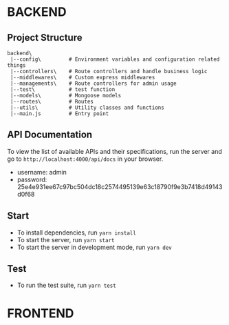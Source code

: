 # BACKEND
## Project Structure

```
backend\
 |--config\         # Environment variables and configuration related things
 |--controllers\    # Route controllers and handle business logic
 |--middlewares\    # Custom express middlewares
 |--managements\    # Route controllers for admin usage
 |--test\           # test function
 |--models\         # Mongoose models 
 |--routes\         # Routes
 |--utils\          # Utility classes and functions
 |--main.js         # Entry point
 ```

## API Documentation
To view the list of available APIs and their specifications, run the server and go to `http://localhost:4000/api/docs` in your browser.
- username: admin
- password: 25e4e931ee67c97bc504dc18c2574495139e63c18790f9e3b7418d49143d0f68
## Start
- To install dependencies, run `yarn install`
- To start the server, run `yarn start`
- To start the server in development mode, run `yarn dev`
## Test
- To run the test suite, run `yarn test`
# FRONTEND